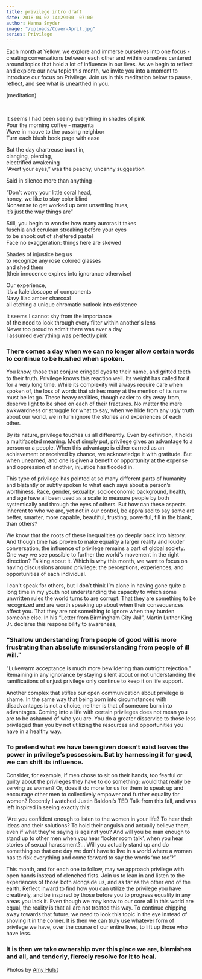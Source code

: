 ```yaml
---
title: privilege intro draft
date: 2018-04-02 14:29:00 -07:00
author: Hanna Snyder
image: "/uploads/Cover-April.jpg"
series: Privilege
---
```


Each month at Yellow, we explore and immerse ourselves into one focus - creating conversations between each other and within ourselves centered around topics that hold a lot of influence in our lives. As we begin to reflect and explore our new topic this month, we invite you into a moment to introduce our focus on Privilege. Join us in this meditation below to pause, reflect, and see what is unearthed in you.

(meditation)

<br>

It seems I had been seeing everything in shades of pink  
Pour the morning coffee - magenta  
Wave in mauve to the passing neighbor  
Turn each blush book page with ease

But the day chartreuse burst in,  
clanging, piercing,  
electrified awakening  
“Avert your eyes,” was the peachy, uncanny suggestion

Said in silence more than anything -

“Don’t worry your little coral head,  
honey, we like to stay color blind  
Nonsense to get worked up over unsettling hues,  
it’s just the way things are”

Still, you begin to wonder how many auroras it takes  
fuschia and cerulean streaking before your eyes  
to be shook out of sheltered pastel  
Face no exaggeration: things here are skewed

Shades of injustice beg us  
to recognize any rose colored glasses  
and shed them  
(their innocence expires into ignorance otherwise)

Our experience,  
it’s a kaleidoscope of components  
Navy lilac amber charcoal  
all etching a unique chromatic outlook into existence

It seems I cannot shy from the importance  
of the need to look through every filter within another's lens  
Never too proud to admit there was ever a day  
I assumed everything was perfectly pink

### There comes a day when we can no longer allow certain words to continue to be hushed when spoken.

You know, those that conjure cringed eyes to their name, and gritted teeth to their truth. Privilege knows this reaction well. Its weight has called for it for a very long time. While its complexity will always require care when spoken of, the loss of words that strikes many at the mention of its name must be let go. These heavy realities, though easier to shy away from, deserve light to be shed on each of their fractures. No matter the mere awkwardness or struggle for what to say, when we hide from any ugly truth about our world, we in turn ignore the stories and experiences of each other.

By its nature, privilege touches us all differently. Even by definition, it holds a multifaceted meaning. Most simply put, privilege gives an advantage to a person or a people. When this advantage is either earned as an achievement or received by chance, we acknowledge it with gratitude. But when unearned, and one is given a benefit or opportunity at the expense and oppression of another, injustice has flooded in.

This type of privilege has pointed at so many different parts of humanity and blatantly or subtly spoken to what each says about a person’s worthiness. Race, gender, sexuality, socioeconomic background, health, and age have all been used as a scale to measure people by both systemically and through the eyes of others. But how can these aspects inherent to who we are, yet not in our control, be appraised to say some are better, smarter, more capable, beautiful, trusting, powerful, fill in the blank, than others?

We know that the roots of these inequalities go deeply back into history. And though time has proven to make equality a larger reality and louder conversation, the influence of privilege remains a part of global society. One way we see possible to further the world’s movement in the right direction? Talking about it. Which is why this month, we want to focus on having discussions around privilege; the perceptions, experiences, and opportunities of each individual.

I can’t speak for others, but I don’t think I’m alone in having gone quite a long time in my youth not understanding the capacity to which some unwritten rules the world turns to are corrupt. That they are something to be recognized and are worth speaking up about when their consequences affect you. That they are not something to ignore when they burden someone else. In his “Letter from Birmingham City Jail”, Martin Luther King Jr. declares this responsibility to awareness,

### “Shallow understanding from people of good will is more frustrating than absolute misunderstanding from people of ill will."

"Lukewarm acceptance is much more bewildering than outright rejection.” Remaining in any ignorance by staying silent about or not understanding the ramifications of unjust privilege only continue to keep it on life support.

Another complex that stifles our open communication about privilege is shame. In the same way that being born into circumstances with disadvantages is not a choice, neither is that of someone born into advantages. Coming into a life with certain privileges does not mean you are to be ashamed of who you are. You do a greater disservice to those less privileged than you by not utilizing the resources and opportunities you have in a healthy way.

### To pretend what we have been given doesn’t exist leaves the power in privilege’s possession. But by harnessing it for good, we can shift its influence.

Consider, for example, if men chose to sit on their hands, too fearful or guilty about the privileges they have to do something; would that really be serving us women? Or, does it do more for us for them to speak up and encourage other men to collectively empower and further equality for women? Recently I watched Justin Baldoni’s TED Talk from this fall, and was left inspired in seeing exactly this:

“Are you confident enough to listen to the women in your life? To hear their ideas and their solutions? To hold their anguish and actually believe them, even if what they're saying is against you? And will you be man enough to stand up to other men when you hear ‘locker room talk’, when you hear stories of sexual harassment?... Will you actually stand up and do something so that one day we don't have to live in a world where a woman has to risk everything and come forward to say the words ‘me too’?”

This month, and for each one to follow, may we approach privilege with open hands instead of clenched fists. Join us to lean in and listen to the experiences of those both alongside us, and as far as the other end of the earth. Reflect inward to find how you can utilize the privilege you have creatively, and be inspired by those before you to progress equality in any areas you lack it. Even though we may know to our core all in this world are equal, the reality is that all are not treated this way. To continue chipping away towards that future, we need to look this topic in the eye instead of shoving it in the corner. It is then we can truly use whatever form of privilege we have, over the course of our entire lives, to lift up those who have less.

### It is then we take ownership over this place we are, blemishes and all, and tenderly, fiercely resolve for it to heal.

Photos by [Amy Hulst](https://www.forcollective.com/)